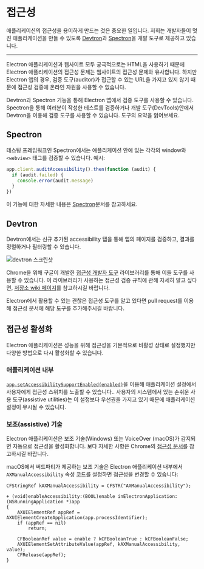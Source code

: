 # 접근성

애플리케이션의 접근성을 용이하게 만드는 것은 중요한 일입니다. 저희는 개발자들이 멋진 애플리케이션을 만들 수 있도록 [Devtron](https://electronjs.org/devtron)과 [Spectron](https://electronjs.org/spectron)을 개발 도구로 제공하고 있습니다.

---

Electron 애플리케이션과 웹사이트 모두 궁극적으로는 HTML을 사용하기 때문에 Electron 애플리케이션의 접근성 문제는 웹사이트의 접근성 문제와 유사합니다. 하지만 Electron 앱의 경우, 검증 도구(auditor)가 접근할 수 있는 URL을 가지고 있지 않기 때문에 접근성 검증에 온라인 자원을 사용할 수 없습니다.

Devtron과 Spectron 기능을 통해 Electron 앱에서 검증 도구를 사용할 수 있습니다. Spectron을 통해 여러분이 작성한 테스트를 검증하거나 개발 도구(DevTools)안에서 Devtron을 이용해 검증 도구를 사용할 수 있습니다. 도구의 요약을 읽어보세요.

## Spectron

테스팅 프레임워크인 Spectron에서는 애플리케이션 안에 있는 각각의 window와 `<webview>` 태그를 검증할 수 있습니다. 예시:

```javascript
app.client.auditAccessibility().then(function (audit) {
  if (audit.failed) {
    console.error(audit.message)
  }
})
```

이 기능에 대한 자세한 내용은 [Spectron](https://github.com/electron/spectron#accessibility-testing)문서를 참고하세요.

## Devtron

Devtron에서는 신규 추가된 accessibility 탭을 통해 앱의 페이지를 검증하고, 결과를 정렬하거나 필터링할 수 있습니다.

![devtron 스크린샷](https://cloud.githubusercontent.com/assets/1305617/17156618/9f9bcd72-533f-11e6-880d-389115f40a2a.png)

Chrome을 위해 구글이 개발한 [접근성 개발자 도구](https://github.com/GoogleChrome/accessibility-developer-tools) 라이브러리를 통해 이들 도구를 사용할 수 있습니다. 이 라이브러리가 사용하는 접근성 검증 규칙에 관해 자세히 알고 싶다면, [저장소 wiki 페이지](https://github.com/GoogleChrome/accessibility-developer-tools/wiki/Audit-Rules)를 참고하시길 바랍니다.

Electron에서 활용할 수 있는 괜찮은 접근성 도구를 알고 있다면 pull request를 이용해 접근성 문서에 해당 도구를 추가해주시길 바랍니다.

## 접근성 활성화

Electron 애플리케이션은 성능을 위해 접근성을 기본적으로 비활성 상태로 설정했지만 다양한 방법으로 다시 활성화할 수 있습니다.

### 애플리케이션 내부

[`app.setAccessibilitySupportEnabled(enabled)`](../api/app.md#appsetaccessibilitysupportenabledenabled-macos-windows)을 이용해 애플리케이션 설정에서 사용자에게 접근성 스위치를 노출할 수 있습니다.. 사용자의 시스템에서 있는 손쉬운 사용 도구(assistive utilities)는 이 설정보다 우선권을 가지고 있기 때문에 애플리케이션 설정이 무시될 수 있습니다.

### 보조(assistive) 기술

Electron 애플리케이션은 보조 기술(Windows) 또는 VoiceOver (macOS)가 감지되면 자동으로 접근성을 활성화합니다. 보다 자세한 사항은 Chrome의 [접근성 문서](https://www.chromium.org/developers/design-documents/accessibility#TOC-How-Chrome-detects-the-presence-of-Assistive-Technology)를 참고하시길 바랍니다.

macOS에서 써드파티가 제공하는 보조 기술은 Electron 애플리케이션 내부에서 `AXManualAccessibility` 속성 코드를 설정하면 접근성을 변경할 수 있습니다:

```objc
CFStringRef kAXManualAccessibility = CFSTR("AXManualAccessibility");

+ (void)enableAccessibility:(BOOL)enable inElectronApplication:(NSRunningApplication *)app
{
    AXUIElementRef appRef = AXUIElementCreateApplication(app.processIdentifier);
    if (appRef == nil)
        return;

    CFBooleanRef value = enable ? kCFBooleanTrue : kCFBooleanFalse;
    AXUIElementSetAttributeValue(appRef, kAXManualAccessibility, value);
    CFRelease(appRef);
}
```
